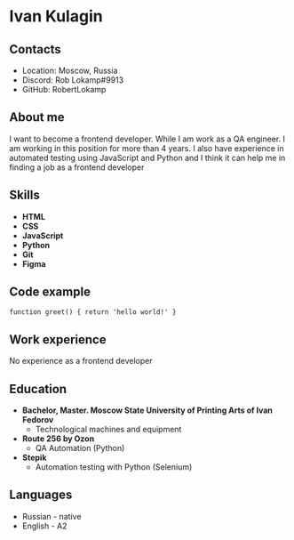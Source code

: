 # Ivan Kulagin

## Contacts
* Location: Moscow, Russia
* Discord: Rob Lokamp#9913
* GitHub: RobertLokamp

## About me
I want to become a frontend developer. While I am work as a QA engineer. I am working in this position for more than 4 years. I also have experience in automated testing using JavaScript and Python and I think it can help me in finding a job as a frontend developer

## Skills
* **HTML**
* **CSS**
* **JavaScript**
* **Python**
* **Git**
* **Figma**

## Code example
```
function greet() { return 'hello world!' }
```

## Work experience
No experience as a frontend developer
## Education
* **Bachelor, Master. Moscow State University of Printing Arts of Ivan Fedorov**
    * Technological machines and equipment
* **Route 256 by Ozon**
    * QA Automation (Python)
* **Stepik**
    * Automation testing with Python (Selenium)
## Languages
* Russian - native
* English - A2